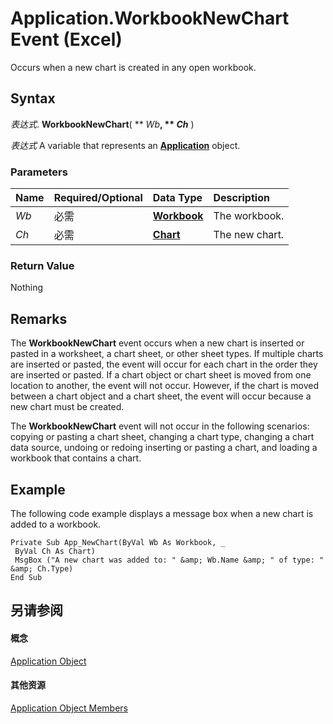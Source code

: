 
# Application.WorkbookNewChart Event (Excel)

Occurs when a new chart is created in any open workbook.


## Syntax

 _表达式_. **WorkbookNewChart**( ** _Wb_**, ** _Ch_** )

 _表达式_ A variable that represents an **[Application](19b73597-5cf9-4f56-8227-b5211f657f6f.md)** object.


### Parameters



|**Name**|**Required/Optional**|**Data Type**|**Description**|
|:-----|:-----|:-----|:-----|
| _Wb_|必需|**[Workbook](8c00aa60-c974-eed3-0812-3c9625eb0d4c.md)**|The workbook.|
| _Ch_|必需|**[Chart](179c32ce-49bd-6f36-ea12-89fb5443f3ea.md)**|The new chart.|

### Return Value

Nothing


## Remarks

The  **WorkbookNewChart** event occurs when a new chart is inserted or pasted in a worksheet, a chart sheet, or other sheet types. If multiple charts are inserted or pasted, the event will occur for each chart in the order they are inserted or pasted. If a chart object or chart sheet is moved from one location to another, the event will not occur. However, if the chart is moved between a chart object and a chart sheet, the event will occur because a new chart must be created.

The  **WorkbookNewChart** event will not occur in the following scenarios: copying or pasting a chart sheet, changing a chart type, changing a chart data source, undoing or redoing inserting or pasting a chart, and loading a workbook that contains a chart.


## Example

The following code example displays a message box when a new chart is added to a workbook.


```
Private Sub App_NewChart(ByVal Wb As Workbook, _ 
 ByVal Ch As Chart) 
 MsgBox ("A new chart was added to: " &amp; Wb.Name &amp; " of type: " &amp; Ch.Type) 
End Sub
```


## 另请参阅


#### 概念


[Application Object](19b73597-5cf9-4f56-8227-b5211f657f6f.md)
#### 其他资源


[Application Object Members](http://msdn.microsoft.com/library/4cb9ca42-8d07-cc9c-2d80-4eb9a5921e1e%28Office.15%29.aspx)